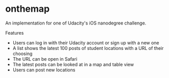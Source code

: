 # onthemap

An implementation for one of Udacity's iOS nanodegree challenge. 


Features
- Users can log in with their Udacity account or sign up with a new one
- A list shows the latest 100 posts of student locations with a URL of their choosing
- The URL can be open in Safari
- The latest posts can be looked at in a map and table view
- Users can post new locations
